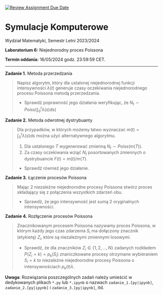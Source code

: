 [![Review Assignment Due Date](https://classroom.github.com/assets/deadline-readme-button-24ddc0f5d75046c5622901739e7c5dd533143b0c8e959d652212380cedb1ea36.svg)](https://classroom.github.com/a/lHr2qw8p)
# Symulacje Komputerowe

Wydział Matematyki, Semestr Letni 2023/2024

**Laboratorium 6:** Niejednorodny proces Poissona

**Termin oddania:** 16/05/2024 godz. 23:59:59 CET.

---

**Zadanie 1.** Metoda przerzedzania 
> Napisz algorytm, który dla ustalonej niejednorodnej funkcji intensywności $\lambda(t)$ generuje czasy oczekiwania niejednorodnego procesu Poissona metodą przerzedzania.
> - Sprawdź poprawność jego działania weryfikując, że $N_t \sim Poiss(\int_{0}^{t}\lambda{(s)}\mbox{ds})$

**Zadanie 2.** Metoda odwrotnej dystrybuanty
> Dla przypadków, w których możemy łatwo wyznaczać $m(t) =\int_{0}^{t}\lambda{(s)}\mbox{ds}$ można użyć alternatywnego algorytmu.
> 1. Dla ustalonego $T$ wygenerować zmienną $N_t \sim Poiss(m(T))$.
> 1. Za czasy oczekiwania wziąć $N_t$ posortowanych zmiennych o dystrybuancie $F(t) = m(t)/m(T)$.
> - Sprawdź również jego działanie.

**Zadanie 3.** Łączenie procesów Poissona
> Mając 2 niezależne niejednorodne procesy Poissona stwórz proces składający się z połączenia wszystkich zdarzeń obu.
> - Sprawdź, że jego intensywność jest sumą 2 oryginalnych intensywności.

**Zadanie 4.** Rozłączenie procesów Poissona
> Znacznikowanym procesem Poissona nazywamy proces Poissona, w którym każdy jego czas zdarzenia $S_i$ ma dołączony znacznik (etykietę) $Z_i$, które są niezależnymi zmiennymi losowymi.
> - Sprawdź, że dla znaczników $Z_i \in \{1, 2,\ldots, N\}$ zadanych rozkładem $P(Z_i = k) = p_k(S_i)$ znaniczkowane procesy otrzymane wybieraniem $S_i = k$ to niezależne niejednorodne procesy Poissona o intensywnościach $p_k(t)λ$.

**Uwaga**: Rozwiązania poszczególnych zadań należy umieścić w dedykowanych plikach `*.py` lub `*.ipynb` o nazwach `zadanie_1.[py|ipynb]`, `zadanie_2.[py|ipynb]` i `zadanie_3.[py|ipynb]`, itd.
